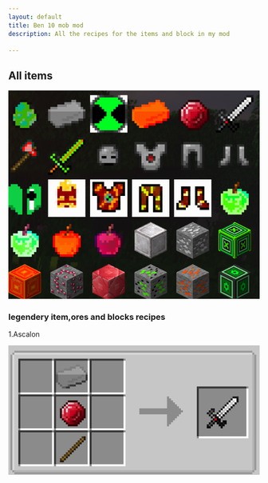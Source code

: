 ```yaml
---
layout: default
title: Ben 10 mob mod
description: All the recipes for the items and block in my mod

---
```

## All items
 ![All-Items](images/all_items.png)


### legendery item,ores and blocks recipes
1.Ascalon

![Ascalon](images/Ascalon.png)

